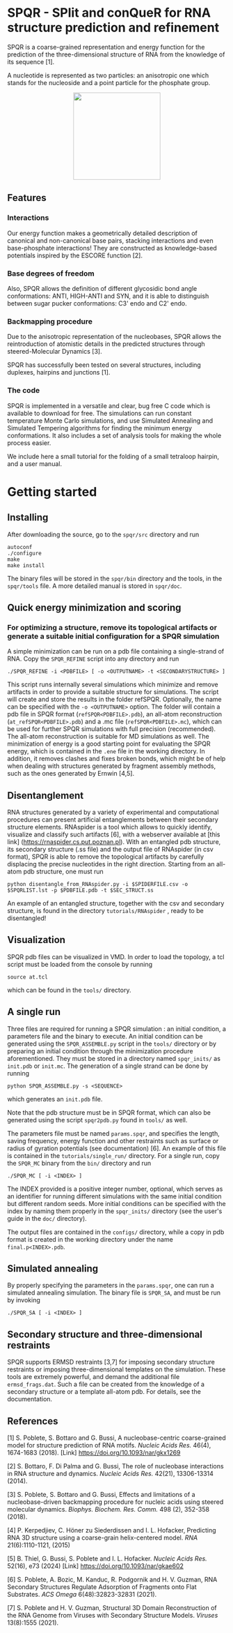 # SPQR - SPlit and conQueR for RNA structure prediction and refinement

SPQR is a coarse-grained representation and energy function for the prediction of the three-dimensional structure of RNA from the knowledge of its sequence [1].

A nucleotide is represented as two particles: an anisotropic one which stands for the nucleoside and a point particle for the phosphate group.
<p align="center">
<img src="https://github.com/srnas/spqr/blob/master/doc/src/rnacg.png" width="200">
<p>

## Features

### Interactions
Our energy function makes a geometrically detailed description of canonical and non-canonical base pairs, stacking interactions and even base-phosphate interactions! They are constructed as knowledge-based potentials inspired by the ESCORE function [2].

### Base degrees of freedom
Also, SPQR allows the definition of different glycosidic bond angle conformations: ANTI, HIGH-ANTI and SYN, and it is able to distinguish between sugar pucker conformations: C3' endo and C2' endo.

### Backmapping procedure
Due to the anisotropic representation of the nucleobases, SPQR allows the reintroduction of atomistic details in the predicted structures through steered-Molecular Dynamics [3].

SPQR has successfully been tested on several structures, including duplexes, hairpins and junctions [1].

### The code
SPQR is implemented in a versatile and clear, bug free C code which is available to download for free. The simulations can run constant temperature Monte Carlo simulations, and use Simulated Annealing and Simulated Tempering algorithms for finding the minimum energy conformations. It also includes a set of analysis tools for making the whole process easier.

We include here a small tutorial for the folding of a small tetraloop hairpin, and a user manual.

# Getting started

## Installing

After downloading the source, go to the `spqr/src` directory and run
```
autoconf
./configure
make
make install
```

The binary files will be stored in the `spqr/bin` directory and the tools, in the `spqr/tools` file. A more detailed manual is stored in `spqr/doc`.

## Quick energy minimization and scoring
### For optimizing a structure, remove its topological artifacts or generate a suitable initial configuration for a SPQR simulation

A simple minimization can be run on a pdb file containing a single-strand of RNA. Copy the `SPQR_REFINE` script into any directory and run
```
./SPQR_REFINE -i <PDBFILE> [ -o <OUTPUTNAME> -t <SECONDARYSTRUCTURE> ]
```
This script runs internally several simulations which minimize and remove artifacts in order to provide a suitable structure for simulations.
The script will create and store the results in the folder refSPQR<PDBFILE>. Optionally, the name can be specified with the `-o <OUTPUTNAME>` option.
The folder will contain a pdb file in SPQR format (`refSPQR<PDBFILE>.pdb`), an all-atom reconstruction (`at_refSPQR<PDBFILE>.pdb`) and a .mc file (`refSPQR<PDBFILE>.mc`), which can be used for further SPQR simulations with full precision (recommended). The all-atom reconstruction is suitable for MD simulations as well.
The minimization of energy is a good starting point for evaluating the SPQR energy, which is contained in the `.ene` file in the working directory. In addition, it removes clashes and fixes broken bonds, which might be of help when dealing with structures generated by fragment assembly methods, such as the ones generated by Ernwin [4,5].

## Disentanglement
RNA structures generated by a variety of experimental and computational procedures can present artificial entanglements between their secondary structure elements. RNAspider is a tool which allows to quickly identify, visualize and classify such artifacts [6], with a webserver available at [this link] (https://rnaspider.cs.put.poznan.pl). 
With an entangled pdb structure, its secondary structure (.ss file) and the output file of RNAspider (in csv format), SPQR is able to remove the topological artifacts by carefully displacing the precise nucleotides in the right direction. Starting from an all-atom pdb structure, one must run
```
python disentangle_from_RNAspider.py -i $SPIDERFILE.csv -o $SPQRLIST.lst -p $PDBFILE.pdb -t $SEC_STRUCT.ss
```
An example of an entangled structure, together with the csv and secondary structure, is found in the directory `tutorials/RNAspider` , ready to be disentangled!

## Visualization
SPQR pdb files can be visualized in VMD. In order to load the topology, a tcl script must be loaded from the console by running
```
source at.tcl
```
which can be found in the `tools/` directory.

## A single run
Three files are required for running a SPQR simulation : an initial condition, a parameters file and the binary to execute. An initial condition can be generated using the `SPQR_ASSEMBLE.py` script in the `tools/` directory or by preparing an initial condition through the minimization procedure aforementioned. They must be stored in a directory named `spqr_inits/` as `init.pdb` or `init.mc`.
The generation of a single strand can be done by running
```
python SPQR_ASSEMBLE.py -s <SEQUENCE>
```
which generates an `init.pdb` file.

Note that the pdb structure must be in SPQR format, which can also be generated using the script `spqr2pdb.py` found in `tools/` as well.

The parameters file must be named `params.spqr`, and specifies the length, saving frequency, energy function and other restraints such as surface or radius of gyration potentials (see documentation) [6]. An example of this file is contained in the `tutorials/single_run/` directory. For a single run, copy the `SPQR_MC` binary from the `bin/` directory and run
```
./SPQR_MC [ -i <INDEX> ]
```
The INDEX provided is a positive integer number, optional, which serves as an identifier for running different simulations with the same initial condition but different random seeds. More initial conditions can be specified with the index by naming them properly in the `spqr_inits/` directory (see the user's guide in the `doc/` directory).

The output files are contained in the `configs/` directory, while a copy in pdb format is created in the working directory under the name `final.p<INDEX>.pdb`.

## Simulated annealing
By properly specifying the parameters in the `params.spqr`, one can run a simulated annealing simulation. The binary file is `SPQR_SA`, and must be run by invoking
```
./SPQR_SA [ -i <INDEX> ]
```

## Secondary structure and three-dimensional restraints
SPQR supports ERMSD restraints [3,7] for imposing secondary structure restraints or imposing three-dimensional templates on the simulation. These tools are extremely powerful, and demand the additional file `ermsd_frags.dat`. Such a file can be created from the knowledge of a secondary structure or a template all-atom pdb. For details, see the documentation.






## References
[1] S. Poblete, S. Bottaro and G. Bussi, A nucleobase-centric coarse-grained model for structure prediction of RNA motifs. _Nucleic Acids Res._ 46(4), 1674-1683 (2018).  [Link] https://doi.org/10.1093/nar/gkx1269 

[2] S. Bottaro, F. Di Palma and G. Bussi, The role of nucleobase interactions in RNA structure and dynamics. _Nucleic Acids Res._ 42(21), 13306-13314 (2014).

[3] S. Poblete, S. Bottaro and G. Bussi, Effects and limitations of a nucleobase-driven backmapping procedure for nucleic acids using steered molecular dynamics. _Biophys. Biochem. Res. Comm._ 498 (2), 352-358 (2018).

[4] P. Kerpedjiev, C. Höner zu Siederdissen and I. L. Hofacker, Predicting RNA 3D structure using a coarse-grain helix-centered model. _RNA_ 21(6):1110-1121, (2015)

[5] B. Thiel, G. Bussi, S. Poblete and I. L. Hofacker. _Nucleic Acids Res._ 52(16), e73 (2024) [Link] https://doi.org/10.1093/nar/gkae602

[6] S. Poblete, A. Bozic, M. Kanduc, R. Podgornik and H. V. Guzman, RNA Secondary Structures Regulate Adsorption of Fragments onto Flat Substrates. _ACS Omega_ 6(48):32823-32831 (2021).

[7] S. Poblete and H. V. Guzman, Structural 3D Domain Reconstruction of the RNA Genome from Viruses with Secondary Structure Models. _Viruses_ 13(8):1555 (2021).
